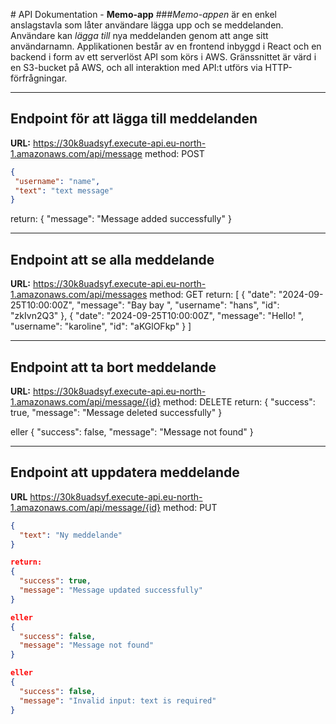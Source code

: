 #  API Dokumentation - **M e m o - a p p** 
 
###*Memo-appen* är en enkel anslagstavla som låter användare lägga upp och se meddelanden. Användare kan *lägga till* nya meddelanden genom att ange sitt användarnamn. Applikationen består av en frontend inbyggd i React och en backend i form av ett serverlöst API som körs i AWS. Gränssnittet är värd i en S3-bucket på AWS, och all interaktion med API:t utförs via HTTP-förfrågningar.

___

## Endpoint för att lägga till meddelanden
 **URL:**  https://30k8uadsyf.execute-api.eu-north-1.amazonaws.com/api/message
 method: POST
 ```json
{
  "username": "name",
  "text": "text message"
}
```
return: 
{
	"message": "Message added successfully"
}

 ___

 ## Endpoint att se alla meddelande
  **URL:**    https://30k8uadsyf.execute-api.eu-north-1.amazonaws.com/api/messages
  method: GET
  return:
  [
	{
		"date": "2024-09-25T10:00:00Z",
		"message": "Bay bay ",
		"username": "hans",
		"id": "zkIvn2Q3"
	},
	{
		"date": "2024-09-25T10:00:00Z",
		"message": "Hello! ",
		"username": "karoline",
		"id": "aKGlOFkp"
	}
]

___

## Endpoint att ta bort meddelande
 **URL:**    https://30k8uadsyf.execute-api.eu-north-1.amazonaws.com/api/message/{id}
method: DELETE
return: 
{
  "success": true,
  "message": "Message deleted successfully"
}

eller
{
  "success": false,
  "message": "Message not found"
}
___

## Endpoint att uppdatera meddelande
**URL**  https://30k8uadsyf.execute-api.eu-north-1.amazonaws.com/api/message/{id}
method: PUT

```json
{
  "text": "Ny meddelande"
}

return:
{
  "success": true,
  "message": "Message updated successfully"
}

eller
{
  "success": false,
  "message": "Message not found"
}

eller
{
  "success": false,
  "message": "Invalid input: text is required"
}
